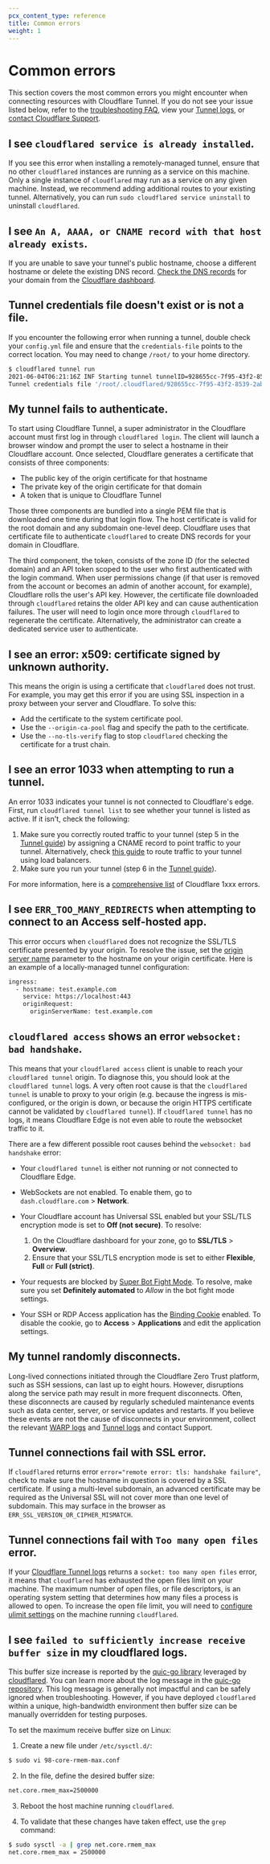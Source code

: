 ```yaml
---
pcx_content_type: reference
title: Common errors
weight: 1
---
```


# Common errors

This section covers the most common errors you might encounter when connecting resources with Cloudflare Tunnel. If you do not see your issue listed below, refer to the [troubleshooting FAQ](/cloudflare-one/faq/teams-troubleshooting/), view your [Tunnel logs](/cloudflare-one/connections/connect-networks/monitor-tunnels/logs/), or [contact Cloudflare Support](/support/contacting-cloudflare-support/).

## I see `cloudflared service is already installed`.

If you see this error when installing a remotely-managed tunnel, ensure that no other `cloudflared` instances are running as a service on this machine. Only a single instance of `cloudflared` may run as a service on any given machine. Instead, we recommend adding additional routes to your existing tunnel. Alternatively, you can run `sudo cloudflared service uninstall` to uninstall `cloudflared`.

## I see `An A, AAAA, or CNAME record with that host already exists`.

If you are unable to save your tunnel's public hostname, choose a different hostname or delete the existing DNS record. [Check the DNS records](/dns/manage-dns-records/how-to/create-dns-records/) for your domain from the [Cloudflare dashboard](https://dash.cloudflare.com).

## Tunnel credentials file doesn't exist or is not a file.

If you encounter the following error when running a tunnel, double check your `config.yml` file and ensure that the `credentials-file` points to the correct location. You may need to change `/root/` to your home directory.

```sh
$ cloudflared tunnel run
2021-06-04T06:21:16Z INF Starting tunnel tunnelID=928655cc-7f95-43f2-8539-2aba6cf3592d
Tunnel credentials file '/root/.cloudflared/928655cc-7f95-43f2-8539-2aba6cf3592d.json' doesn't exist or is not a file
```

## My tunnel fails to authenticate.

To start using Cloudflare Tunnel, a super administrator in the Cloudflare account must first log in through `cloudflared login`. The client will launch a browser window and prompt the user to select a hostname in their Cloudflare account. Once selected, Cloudflare generates a certificate that consists of three components:

- The public key of the origin certificate for that hostname
- The private key of the origin certificate for that domain
- A token that is unique to Cloudflare Tunnel

Those three components are bundled into a single PEM file that is downloaded one time during that login flow. The host certificate is valid for the root domain and any subdomain one-level deep. Cloudflare uses that certificate file to authenticate `cloudflared` to create DNS records for your domain in Cloudflare.

The third component, the token, consists of the zone ID (for the selected domain) and an API token scoped to the user who first authenticated with the login command. When user permissions change (if that user is removed from the account or becomes an admin of another account, for example), Cloudflare rolls the user's API key. However, the certificate file downloaded through `cloudflared` retains the older API key and can cause authentication failures. The user will need to login once more through `cloudflared` to regenerate the certificate. Alternatively, the administrator can create a dedicated service user to authenticate.

## I see an error: x509: certificate signed by unknown authority.

This means the origin is using a certificate that `cloudflared` does not trust. For example, you may get this error if you are using SSL inspection in a proxy between your server and Cloudflare. To solve this:

- Add the certificate to the system certificate pool.
- Use the `--origin-ca-pool` flag and specify the path to the certificate.
- Use the `--no-tls-verify` flag to stop `cloudflared` checking the certificate for a trust chain.

## I see an error 1033 when attempting to run a tunnel.

An error 1033 indicates your tunnel is not connected to Cloudflare's edge. First, run `cloudflared tunnel list` to see whether your tunnel is listed as active. If it isn't, check the following:

1.  Make sure you correctly routed traffic to your tunnel (step 5 in the [Tunnel guide](/cloudflare-one/connections/connect-networks/get-started/create-local-tunnel/#5-start-routing-traffic)) by assigning a CNAME record to point traffic to your tunnel. Alternatively, check [this guide](/cloudflare-one/connections/connect-networks/routing-to-tunnel/lb/) to route traffic to your tunnel using load balancers.
2.  Make sure you run your tunnel (step 6 in the [Tunnel guide](/cloudflare-one/connections/connect-networks/get-started/create-local-tunnel/#6-run-the-tunnel)).

For more information, here is a [comprehensive list](/support/troubleshooting/cloudflare-errors/troubleshooting-cloudflare-1xxx-errors/) of Cloudflare 1xxx errors.

## I see `ERR_TOO_MANY_REDIRECTS` when attempting to connect to an Access self-hosted app.

This error occurs when `cloudflared` does not recognize the SSL/TLS certificate presented by your origin. To resolve the issue, set the [origin server name](/cloudflare-one/connections/connect-networks/configure-tunnels/origin-configuration/#originservername) parameter to the hostname on your origin certificate. Here is an example of a locally-managed tunnel configuration:

```txt
ingress:
  - hostname: test.example.com
    service: https://localhost:443
    originRequest:
      originServerName: test.example.com
```


## `cloudflared access` shows an error `websocket: bad handshake`.

This means that your `cloudflared access` client is unable to reach your `cloudflared tunnel` origin.
To diagnose this, you should look at the `cloudflared tunnel` logs. A very often root cause is that the `cloudflared tunnel` is unable to proxy to your origin (e.g. because the ingress is mis-configured, or the origin is down, or because the origin HTTPS certificate cannot be validated by `cloudflared tunnel`).
If `cloudflared tunnel` has no logs, it means Cloudflare Edge is not even able to route the websocket traffic to it.

There are a few different possible root causes behind the `websocket: bad handshake` error:

- Your `cloudflared tunnel` is either not running or not connected to Cloudflare Edge.
- WebSockets are not enabled. To enable them, go to `dash.cloudflare.com` > **Network**.
- Your Cloudflare account has Universal SSL enabled but your SSL/TLS encryption mode is set to **Off (not secure)**. To resolve:
  1. On the Cloudflare dashboard for your zone, go to **SSL/TLS** > **Overview**.
  2. Ensure that your SSL/TLS encryption mode is set to either **Flexible**, **Full** or **Full (strict)**.

- Your requests are blocked by [Super Bot Fight Mode](/bots/get-started/pro/). To resolve, make sure you set **Definitely automated** to _Allow_ in the bot fight mode settings.
- Your SSH or RDP Access application has the [Binding Cookie](/cloudflare-one/identity/authorization-cookie/#binding-cookie) enabled. To disable the cookie, go to **Access** > **Applications** and edit the application settings.

## My tunnel randomly disconnects.

Long-lived connections initiated through the Cloudflare Zero Trust platform, such as SSH sessions, can last up to eight hours. However, disruptions along the service path may result in more frequent disconnects. Often, these disconnects are caused by regularly scheduled maintenance events such as data center, server, or service updates and restarts. If you believe these events are not the cause of disconnects in your environment, collect the relevant [WARP logs](/cloudflare-one/connections/connect-devices/warp/troubleshooting/warp-logs/) and [Tunnel logs](/cloudflare-one/connections/connect-networks/monitor-tunnels/logs/) and contact Support.

## Tunnel connections fail with SSL error.

If `cloudflared` returns error `error="remote error: tls: handshake failure"`, check to make sure the hostname in question is covered by a SSL certificate. If using a multi-level subdomain, an advanced certificate may be required as the Universal SSL will not cover more than one level of subdomain. This may surface in the browser as `ERR_SSL_VERSION_OR_CIPHER_MISMATCH`.

## Tunnel connections fail with `Too many open files` error.

If your [Cloudflare Tunnel logs](/cloudflare-one/connections/connect-networks/monitor-tunnels/logs/) returns a `socket: too many open files` error, it means that `cloudflared` has exhausted the open files limit on your machine. The maximum number of open files, or file descriptors, is an operating system setting that determines how many files a process is allowed to open. To increase the open file limit, you will need to [configure ulimit settings](/cloudflare-one/connections/connect-networks/deploy-tunnels/system-requirements/#ulimits) on the machine running `cloudflared`.

## I see `failed to sufficiently increase receive buffer size` in my cloudflared logs.

This buffer size increase is reported by the [quic-go library](https://github.com/quic-go/quic-go) leveraged by [cloudflared](https://github.com/cloudflare/cloudflared). You can learn more about the log message in the [quic-go repository](https://github.com/quic-go/quic-go/wiki/UDP-Buffer-Sizes). This log message is generally not impactful and can be safely ignored when troubleshooting. However, if you have deployed `cloudflared` within a unique, high-bandwidth environment then buffer size can be manually overridden for testing purposes.

To set the maximum receive buffer size on Linux:

1. Create a new file under `/etc/sysctl.d/`:

  ```sh
  $ sudo vi 98-core-rmem-max.conf
  ```

2. In the file, define the desired buffer size:

  ```txt
  net.core.rmem_max=2500000
  ```

3. Reboot the host machine running `cloudflared`.

4. To validate that these changes have taken effect, use the `grep` command:

  ```sh
  $ sudo sysctl -a | grep net.core.rmem_max
  net.core.rmem_max = 2500000
  ```